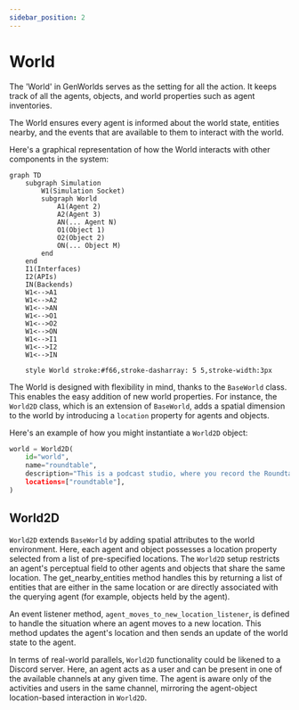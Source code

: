```yaml
---
sidebar_position: 2
---
```


# World

The 'World' in GenWorlds serves as the setting for all the action. It keeps track of all the agents, objects, and world properties such as agent inventories.

The World ensures every agent is informed about the world state, entities nearby, and the events that are available to them to interact with the world.

Here's a graphical representation of how the World interacts with other components in the system:

```mermaid
graph TD
    subgraph Simulation
        W1(Simulation Socket)
        subgraph World
            A1(Agent 2)
            A2(Agent 3)
            AN(... Agent N)
            O1(Object 1)
            O2(Object 2)
            ON(... Object M)
        end
    end
    I1(Interfaces)
    I2(APIs)
    IN(Backends)
    W1<-->A1
    W1<-->A2
    W1<-->AN
    W1<-->O1
    W1<-->O2
    W1<-->ON
    W1<-->I1
    W1<-->I2
    W1<-->IN

    style World stroke:#f66,stroke-dasharray: 5 5,stroke-width:3px
```

The World is designed with flexibility in mind, thanks to the `BaseWorld` class. This enables the easy addition of new world properties. For instance, the `World2D` class, which is an extension of `BaseWorld`, adds a spatial dimension to the world by introducing a `location` property for agents and objects.

Here's an example of how you might instantiate a `World2D` object:

```python
world = World2D(
    id="world",
    name="roundtable",
    description="This is a podcast studio, where you record the Roundtable podcast.,
    locations=["roundtable"],
)
```

## World2D

`World2D` extends `BaseWorld` by adding spatial attributes to the world environment. Here, each agent and object possesses a location property selected from a list of pre-specified locations. The `World2D` setup restricts an agent's perceptual field to other agents and objects that share the same location. The get_nearby_entities method handles this by returning a list of entities that are either in the same location or are directly associated with the querying agent (for example, objects held by the agent).

An event listener method, `agent_moves_to_new_location_listener`, is defined to handle the situation where an agent moves to a new location. This method updates the agent's location and then sends an update of the world state to the agent.

In terms of real-world parallels, `World2D` functionality could be likened to a Discord server. Here, an agent acts as a user and can be present in one of the available channels at any given time. The agent is aware only of the activities and users in the same channel, mirroring the agent-object location-based interaction in `World2D`.
